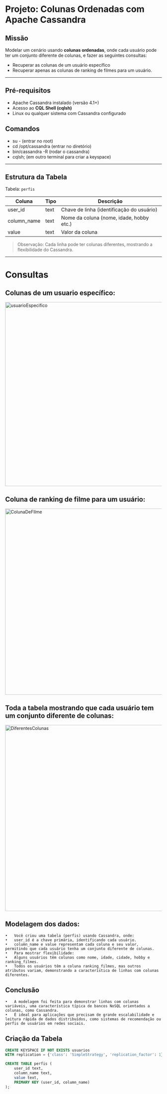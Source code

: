 # Projeto: Colunas Ordenadas com Apache Cassandra

## Missão
Modelar um cenário usando **colunas ordenadas**, onde cada usuário pode ter um conjunto diferente de colunas, e fazer as seguintes consultas:
- Recuperar as colunas de um usuário específico
- Recuperar apenas as colunas de ranking de filmes para um usuário.



---

## Pré-requisitos
- Apache Cassandra instalado (versão 4.1+)
- Acesso ao **CQL Shell (cqlsh)**
- Linux ou qualquer sistema com Cassandra configurado

## Comandos
- su - (entrar no root)
- cd /opt/cassandra (entrar no diretório)
- bin/cassandra -R (rodar o cassandra)
- cqlsh; (em outro terminal para criar a keyspace)

          



---

## Estrutura da Tabela

Tabela: `perfis`  

| Coluna       | Tipo  | Descrição                           |
|--------------|-------|------------------------------------|
| user_id      | text  | Chave de linha (identificação do usuário) |
| column_name  | text  | Nome da coluna (nome, idade, hobby etc.) |
| value        | text  | Valor da coluna                     |

> Observação: Cada linha pode ter colunas diferentes, mostrando a flexibilidade do Cassandra.

---

# Consultas 

## Colunas de um usuario específico:

<img width="705" height="591" alt="usuarioEspecifico" src="https://github.com/user-attachments/assets/3638f728-1080-4527-80ec-83453d4fa37c" />



## Coluna de ranking de filme para um usuário:

<img width="705" height="598" alt="ColunaDeFIlme" src="https://github.com/user-attachments/assets/1874fd2f-de97-43e7-86af-cb29c95061c5" />



## Toda a tabela mostrando que cada usuário tem um conjunto diferente de colunas:

<img width="705" height="598" alt="DiferentesColunas" src="https://github.com/user-attachments/assets/1bf0bf74-c256-4af6-953c-335857448b43" />

## Modelagem dos dados:
	•	Você criou uma tabela (perfis) usando Cassandra, onde:
	•	user_id é a chave primária, identificando cada usuário.
	•	column_name e value representam cada coluna e seu valor, permitindo que cada usuário tenha um conjunto diferente de colunas.
	•	Para mostrar flexibilidade:
	•	Alguns usuários têm colunas como nome, idade, cidade, hobby e ranking_filmes.
	•	Todos os usuários têm a coluna ranking_filmes, mas outros atributos variam, demonstrando a característica de linhas com colunas diferentes.

## Conclusão
	•	A modelagem foi feita para demonstrar linhas com colunas variáveis, uma característica típica de bancos NoSQL orientados a colunas, como Cassandra.
	•	É ideal para aplicações que precisam de grande escalabilidade e leitura rápida de dados distribuídos, como sistemas de recomendação ou perfis de usuários em redes sociais.

## Criação da Tabela

```sql
CREATE KEYSPACE IF NOT EXISTS usuarios
WITH replication = {'class': 'SimpleStrategy', 'replication_factor': 1};

CREATE TABLE perfis (
    user_id text,
    column_name text,
    value text,
    PRIMARY KEY (user_id, column_name)
);



